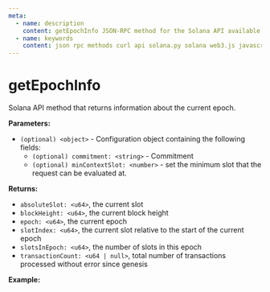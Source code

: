 ```yaml
---
meta:
  - name: description
    content: getEpochInfo JSON-RPC method for the Solana API available with examples in Solana web3.js, Solana.py, and cURL.
  - name: keywords
    content: json rpc methods curl api solana.py solana web3.js javascript python solana 
---
```


# getEpochInfo

Solana API method that returns information about the current epoch. 

**Parameters:** 

* `(optional) <object>` - Configuration object containing the following fields:
  * `(optional) commitment: <string>` - Commitment
  * `(optional) minContextSlot: <number>` - set the minimum slot that the request can be evaluated at.

**Returns:** 

* `absoluteSlot: <u64>`, the current slot
* `blockHeight: <u64>`, the current block height
* `epoch: <u64>`, the current epoch
* `slotIndex: <u64>`, the current slot relative to the start of the current epoch
* `slotsInEpoch: <u64>`, the number of slots in this epoch
* `transactionCount: <u64 | null>`, total number of transactions processed without error since genesis

**Example:**

<CodeSwitcher :languages="{js:'Solana web3.js', py:'Solana.py', cr:'cURL'}">
<template v-slot:js>

``` js
import { PublicKey, Connection } from "@solana/web3.js"

const nodeUrl = "CHAINSTACK_NODE_URL"
const connect = new Connection(nodeUrl);

(async () => {  
  console.log(await connect.getEpochInfo());
})();
```

</template>
<template v-slot:py>

``` py
from solana.rpc.api import Client

web3 = Client('CHAINSTACK_NODE_URL')

print(web3.get_epoch_info())
```

</template>
<template v-slot:cr>

``` sh
curl -X POST "CHAINSTACK_NODE_URL" \
  -H "Content-Type: application/json" \
  --data '{"jsonrpc":"2.0","id":1, "method":"getEpochInfo", "params" : []}'
```

</template>
</CodeSwitcher>